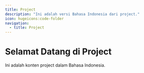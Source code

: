 ```yaml
---
title: Project
description: "Ini adalah versi Bahasa Indonesia dari project."
icon: hugeicons:code-folder
navigation:
  - title: Project
---
```


# Selamat Datang di Project

Ini adalah konten project dalam Bahasa Indonesia.
